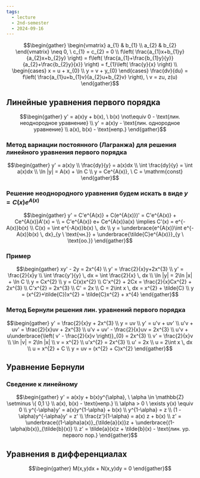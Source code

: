 ```yaml
---
tags:
  - lecture
  - 2nd-semester
  - 2024-09-16
---
```

$$\begin{gather}
\begin{vmatrix}
a_{1} & b_{1} \\
a_{2} & b_{2}
\end{vmatrix} \neq 0, \ c_{1} = c_{2} = 0 \\
f\left( \frac{a_{1}x+b_{1}y}{a_{2}x+b_{2}y} \right) = f\left( \frac{a_{1}+\frac{b_{1}y}{y}}{a_{2}+\frac{b_{2}y}{x}} \right) = f_{1}\left( \frac{y}{x} \right) \\
\begin{cases}
x = u + x_{0} \\
y = v + y_{0}
\end{cases}
\frac{dv}{du} = f\left( \frac{a_{1}u+b_{1}v}{a_{2}u+b_{2}v} \right), \ v = zu, z(u)
\end{gather}$$

## Линейные уравнения первого порядка

$$\begin{gather}
y' = a(x)y + b(x), \ b(x) \not\equiv 0 - \text{лин. неоднородное уравнение} \\
y' = a(x)y - \text{лин. однородное уравнение} \\
a(x), b(x) - \text{непр.}
\end{gather}$$

### Метод вариации постоянного (Лагранжа) для решения линейного уравнения первого порядка

$$\begin{gather}
y' = a(x)y \\
\frac{dy}{y} = a(x)dx \\
\int \frac{dy}{y} = \int a(x)dx \\
\ln |y| = A(x) + \ln C \\
y = Ce^{A(x)}, \ C = \mathrm{const}
\end{gather}$$

### Решение неоднородного уравнения будем искать в виде $y = C(x)e^{A(x)}$

$$\begin{gather}
y' = C'e^{A(x)} + C(e^{A(x)})' = C'e^{A(x)} + Ce^{A(x)}A'(x) = \\
= C'e^{A(x)} e+ Ce^{A(x)}a(x) \implies C'(x) = e^{-A(x)}b(x) \\
C(x) = \int e^{-A(x)}b(x) \, dx \\
y = \underbrace{e^{A(x)}\int e^{-A(x)}b(x) \, dx}_{y \ \text{чн.}}  + \underbrace{\tilde{C}e^{A(x)}}_{y \ \text{оо.}}
\end{gather}$$

### Пример

$$\begin{gather}
xy' - 2y = 2x^{4} \\
y' = \frac{2}{x}y+2x^{3} \\
y' = \frac{2}{x}y \\
\int \frac{y'}{y} \, dx  = \int \frac{2}{x} \, dx \\
\ln |y| = 2\ln |x| + \ln C \\
y = Cx^{2} \\
y = C(x)x^{2} \\
C'x^{2} + 2Cx = \frac{2}{x}Cx^{2} + 2x^{3} \\
C'x^{2} = 2x^{3} \\
C' = 2x \\
C = 2\int x \, dx = x^{2} + \tilde{C} \\
y = (x^{2}+\tilde{C})x^{2} = \tilde{C}x^{2} + x^{4}
\end{gather}$$

### Метод Бернули решения лин. уравнений первого порядка

$$\begin{gather}
y' = \frac{2}{x}y + 2x^{3} \\
y = uv \\
y' = u'v + uv' \\
u'v + uv' = \frac{2}{x}uv + 2x^{3} \\
u'v + uv' - \frac{2}{x}uv = 2x^{3} \\
u'v + u\underbrace{\left( v' - \frac{2}{x}v \right)}_{0} = 2x^{3} \\
v' = \frac{2}{x}v \\
\ln |v| = 2\ln |x| \\
v = x^{2} \\
u'x^{2} = 2x^{3} \\
u' = 2x \\
u = 2\int x \, dx \\
u = x^{2} + C \\
y = uv = (x^{2} + C)x^{2}
\end{gather}$$

## Уравнение Бернули

### Сведение к линейному

$$\begin{gather}
y' = a(x)y + b(x)y^{\alpha}, \ \alpha \in \mathbb{Z} \setminus \{ 0,1 \} \\
a(x), b(x) - \text{непр.} \\
\alpha > 0 \ \exists y(x) \equiv 0 \\
y^{-\alpha}y' = a(x)y^{1-\alpha} + b(x) \\
y^{1-\alpha} = z \\
(1 - \alpha)y^{-\alpha}y' = z' \\
\frac{z'}{1-\alpha} = a(x) z + b(x) \\
z' = \underbrace{(1-\alpha)a(x)}_{\tilde{a}(x)}z + \underbrace{(1-\alpha)b(x)}_{\tilde{b}(x)} \\
z' = \tilde{a}(x)z + \tilde{b}(x) - \text{лин. ур. первого пор.}
\end{gather}$$

## Уравнения в дифференциалах

$$\begin{gather}
M(x,y)dx + N(x,y)dy = 0
\end{gather}$$